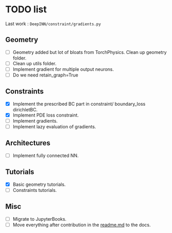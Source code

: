 # TODO list

Last work : `DeepINN/constraint/gradients.py`
## Geometry
- [ ] Geometry added but lot of bloats from TorchPhysics. Clean up geometry folder.
- [ ] Clean up utils folder.
- [ ] Implement gradient for multiple output neurons.
- [ ] Do we need retain_graph=True

## Constraints
- [X]  Implement the prescribed BC part in constraint/ boundary_loss dirichletBC.
- [X] Implement PDE loss constraint.
- [ ] Implement gradients.
- [ ] Implement lazy evaluation of gradients.

## Architectures
- [ ]  Implement fully connected NN.

## Tutorials
- [x] Basic geometry tutorials.
- [ ] Constraints tutorials.

## Misc
- [ ] Migrate to JupyterBooks. 
- [ ] Move everything after contribution in the [readme.md](readme.md) to the docs.